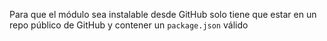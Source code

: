 Para que el módulo sea instalable desde GitHub solo tiene que estar en un repo público de GitHub y contener un `package.json` válido